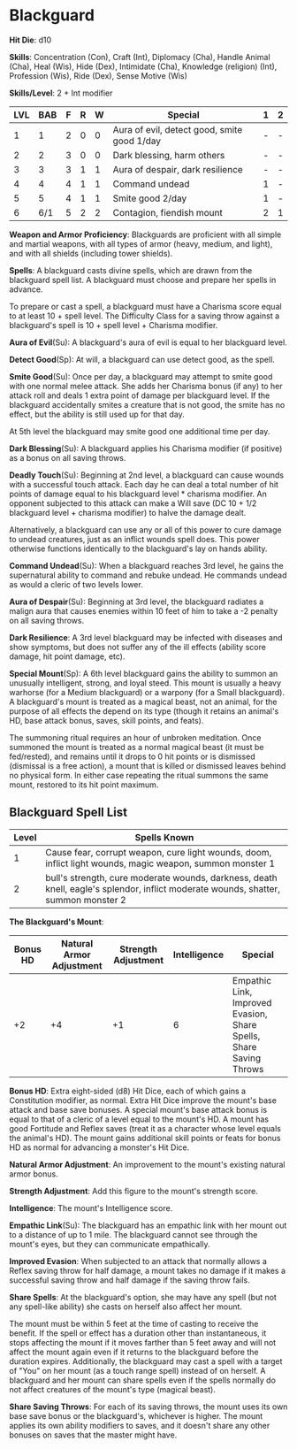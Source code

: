 # Blackguard

**Hit Die**: d10

**Skills**: Concentration (Con), Craft (Int), Diplomacy (Cha), Handle Animal (Cha), Heal (Wis), Hide (Dex), Intimidate (Cha), Knowledge (religion) (Int), Profession (Wis), Ride (Dex), Sense Motive (Wis)

**Skills/Level**: 2 + Int modifier

LVL | BAB | F | R | W | Special | 1 | 2 
--- | --- | - | - | - | ------- | - | -
1   | 1   | 2 | 0 | 0 | Aura of evil, detect good, smite good 1/day | - | -  
2   | 2   | 3 | 0 | 0 | Dark blessing, harm others | - | -  
3   | 3   | 3 | 1 | 1 | Aura of despair, dark resilience | - | -  
4   | 4   | 4 | 1 | 1 | Command undead | 1 | -  
5   | 5   | 4 | 1 | 1 | Smite good 2/day | 1 | -  
6   | 6/1 | 5 | 2 | 2 | Contagion, fiendish mount | 2 | 1

**Weapon and Armor Proficiency**: Blackguards are proficient with all simple and martial weapons, with all types of armor (heavy, medium, and light), and with all shields (including tower shields).

**Spells**: A blackguard casts divine spells, which are drawn from the blackguard spell list. A blackguard must choose and prepare her spells in advance. 

To prepare or cast a spell, a blackguard must have a Charisma score equal to at least 10 + spell level. The Difficulty Class for a saving throw against a blackguard's spell is 10 + spell level + Charisma modifier. 

**Aura of Evil**(Su): A blackguard's aura of evil is equal to her blackguard level.

**Detect Good**(Sp): At will, a blackguard can use detect good, as the spell.

**Smite Good**(Su): Once per day, a blackguard may attempt to smite good with one normal melee attack. She adds her Charisma bonus (if any) to her attack roll and deals 1 extra point of damage per blackguard level. If the blackguard accidentally smites a creature that is not good, the smite has no effect, but the ability is still used up for that day. 

At 5th level the blackguard may smite good one additional time per day.

**Dark Blessing**(Su): A blackguard applies his Charisma modifier (if positive) as a bonus on all saving throws.

**Deadly Touch**(Su): Beginning at 2nd level, a blackguard can cause wounds with a successful touch attack. Each day he can deal a total number of hit points of damage equal to his blackguard level * charisma modifier. An opponent subjected to this attack can make a Will save (DC 10 + 1/2 blackguard level + charisma modifier) to halve the damage dealt.

Alternatively, a blackguard can use any or all of this power to cure damage to undead creatures, just as an inflict wounds spell does. This power otherwise functions identically to the blackguard's lay on hands ability.

**Command Undead**(Su): When a blackguard reaches 3rd level, he gains the supernatural ability to command and rebuke undead. He commands undead as would a cleric of two levels lower.

**Aura of Despair**(Su): Beginning at 3rd level, the blackguard radiates a malign aura that causes enemies within 10 feet of him to take a -2 penalty on all saving throws.

**Dark Resilience**: A 3rd level blackguard may be infected with diseases and show symptoms, but does not suffer any of the ill effects (ability score damage, hit point damage, etc).

**Special Mount**(Sp): A 6th level blackguard gains the ability to summon an unusually intelligent, strong, and loyal steed. This mount is usually a heavy warhorse (for a Medium blackguard) or a warpony (for a Small blackguard). A blackguard's mount is treated as a magical beast, not an animal, for the purpose of all effects the depend on its type (though it retains an animal's HD, base attack bonus, saves, skill points, and feats).

The summoning ritual requires an hour of unbroken meditation. Once summoned the mount is treated as a normal magical beast (it must be fed/rested), and remains until it drops to 0 hit points or is dismissed (dismissal is a free action), a mount that is killed or dismissed leaves behind no physical form. In either case repeating the ritual summons the same mount, restored to its hit point maximum.

## Blackguard Spell List

Level | Spells Known
----- | ------------
1 | Cause fear, corrupt weapon, cure light wounds, doom, inflict light wounds, magic weapon, summon monster 1 
2 | bull's strength, cure moderate wounds, darkness, death knell, eagle's splendor, inflict moderate wounds, shatter, summon monster 2

**The Blackguard's Mount**:

Bonus HD | Natural Armor Adjustment| Strength Adjustment | Intelligence | Special
-------- | ----------------------- | ------------------- | ------------ | -------
+2       | +4                      | +1                  | 6            | Empathic Link, Improved Evasion, Share Spells, Share Saving Throws

**Bonus HD**: Extra eight-sided (d8) Hit Dice, each of which gains a Constitution modifier, as normal. Extra Hit Dice improve the mount's base attack and base save bonuses. A special mount's base attack bonus is equal to that of a cleric of a level equal to the mount's HD. A mount has good Fortitude and Reflex saves (treat it as a character whose level equals the animal's HD). The mount gains additional skill points or feats for bonus HD as normal for advancing a monster's Hit Dice.

**Natural Armor Adjustment**: An improvement to the mount's existing natural armor bonus.

**Strength Adjustment**: Add this figure to the mount's strength score.

**Intelligence**: The mount's Intelligence score.

**Empathic Link**(Su): The blackguard has an empathic link with her mount out to a distance of up to 1 mile. The blackguard cannot see through the mount's eyes, but they can communicate empathically.

**Improved Evasion**: When subjected to an attack that normally allows a Reflex saving throw for half damage, a mount takes no damage if it makes a successful saving throw and half damage if the saving throw fails.

**Share Spells**: At the blackguard's option, she may have any spell (but not any spell-like ability) she casts on herself also affect her mount.

The mount must be within 5 feet at the time of casting to receive the benefit. If the spell or effect has a duration other than instantaneous, it stops affecting the mount if it moves farther than 5 feet away and will not affect the mount again even if it returns to the blackguard before the duration expires. Additionally, the blackguard may cast a spell with a target of "You" on her mount (as a touch range spell) instead of on herself. A blackguard and her mount can share spells even if the spells normally do not affect creatures of the mount's type (magical beast).

**Share Saving Throws**: For each of its saving throws, the mount uses its own base save bonus or the blackguard's, whichever is higher. The mount applies its own ability modifiers to saves, and it doesn't share any other bonuses on saves that the master might have.

